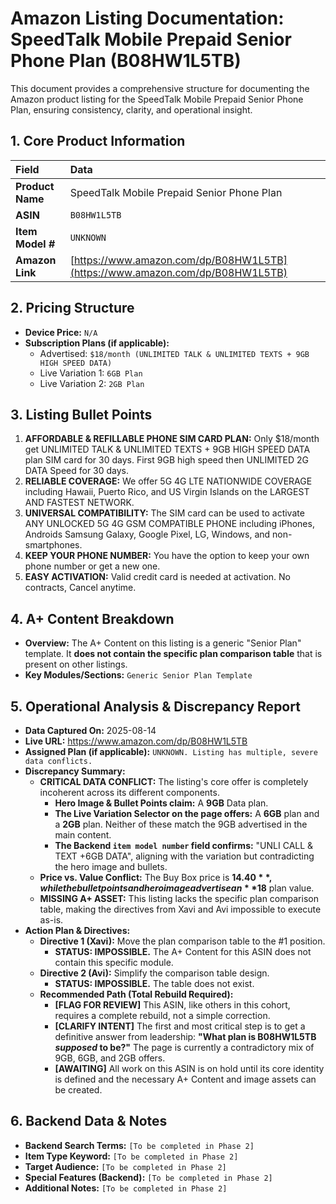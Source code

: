 # Amazon Listing Documentation: SpeedTalk Mobile Prepaid Senior Phone Plan (B08HW1L5TB)

This document provides a comprehensive structure for documenting the Amazon product listing for the SpeedTalk Mobile Prepaid Senior Phone Plan, ensuring consistency, clarity, and operational insight.

## 1. Core Product Information

| Field           | Data                               |
| :-------------- | :--------------------------------- |
| **Product Name**| SpeedTalk Mobile Prepaid Senior Phone Plan |
| **ASIN**        | `B08HW1L5TB`                       |
| **Item Model #**| `UNKNOWN`                          |
| **Amazon Link** | [https://www.amazon.com/dp/B08HW1L5TB](https://www.amazon.com/dp/B08HW1L5TB) |

## 2. Pricing Structure

*   **Device Price:** `N/A`
*   **Subscription Plans (if applicable):**
    *   Advertised: `$18/month (UNLIMITED TALK & UNLIMITED TEXTS + 9GB HIGH SPEED DATA)`
    *   Live Variation 1: `6GB Plan`
    *   Live Variation 2: `2GB Plan`

## 3. Listing Bullet Points

1.  **AFFORDABLE & REFILLABLE PHONE SIM CARD PLAN:** Only $18/month get UNLIMITED TALK & UNLIMITED TEXTS + 9GB HIGH SPEED DATA plan SIM card for 30 days. First 9GB high speed then UNLIMITED 2G DATA Speed for 30 days.
2.  **RELIABLE COVERAGE:** We offer 5G 4G LTE NATIONWIDE COVERAGE including Hawaii, Puerto Rico, and US Virgin Islands on the LARGEST AND FASTEST NETWORK.
3.  **UNIVERSAL COMPATIBILITY:** The SIM card can be used to activate ANY UNLOCKED 5G 4G GSM COMPATIBLE PHONE including iPhones, Androids Samsung Galaxy, Google Pixel, LG, Windows, and non-smartphones.
4.  **KEEP YOUR PHONE NUMBER:** You have the option to keep your own phone number or get a new one.
5.  **EASY ACTIVATION:** Valid credit card is needed at activation. No contracts, Cancel anytime.

## 4. A+ Content Breakdown

*   **Overview:** The A+ Content on this listing is a generic "Senior Plan" template. It **does not contain the specific plan comparison table** that is present on other listings.
*   **Key Modules/Sections:** `Generic Senior Plan Template`

## 5. Operational Analysis & Discrepancy Report

*   **Data Captured On:** 2025-08-14
*   **Live URL:** https://www.amazon.com/dp/B08HW1L5TB
*   **Assigned Plan (if applicable):** `UNKNOWN. Listing has multiple, severe data conflicts.`
*   **Discrepancy Summary:**
    *   **CRITICAL DATA CONFLICT:** The listing's core offer is completely incoherent across its different components.
        *   **Hero Image & Bullet Points claim:** A **9GB** Data plan.
        *   **The Live Variation Selector on the page offers:** A **6GB** plan and a **2GB** plan. Neither of these match the 9GB advertised in the main content.
        *   **The Backend `item model number` field confirms:** "UNLI CALL & TEXT +6GB DATA", aligning with the variation but contradicting the hero image and bullets.
    *   **Price vs. Value Conflict:** The Buy Box price is **$14.40**, while the bullet points and hero image advertise an **$18** plan value.
    *   **MISSING A+ ASSET:** This listing lacks the specific plan comparison table, making the directives from Xavi and Avi impossible to execute as-is.
*   **Action Plan & Directives:**
    *   **Directive 1 (Xavi):** Move the plan comparison table to the #1 position.
        *   **STATUS: IMPOSSIBLE.** The A+ Content for this ASIN does not contain this specific module.
    *   **Directive 2 (Avi):** Simplify the comparison table design.
        *   **STATUS: IMPOSSIBLE.** The table does not exist.
    *   **Recommended Path (Total Rebuild Required):**
        *   **[FLAG FOR REVIEW]** This ASIN, like others in this cohort, requires a complete rebuild, not a simple correction.
        *   **[CLARIFY INTENT]** The first and most critical step is to get a definitive answer from leadership: **"What plan is B08HW1L5TB *supposed* to be?"** The page is currently a contradictory mix of 9GB, 6GB, and 2GB offers.
        *   **[AWAITING]** All work on this ASIN is on hold until its core identity is defined and the necessary A+ Content and image assets can be created.

## 6. Backend Data & Notes

*   **Backend Search Terms:** `[To be completed in Phase 2]`
*   **Item Type Keyword:** `[To be completed in Phase 2]`
*   **Target Audience:** `[To be completed in Phase 2]`
*   **Special Features (Backend):** `[To be completed in Phase 2]`
*   **Additional Notes:** `[To be completed in Phase 2]`
